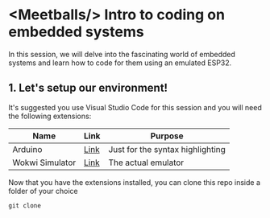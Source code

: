 # \<Meetballs/\> Intro to coding on embedded systems

In this session, we will delve into the fascinating world of embedded systems and learn how to code for them using an emulated ESP32.

## 1. Let's setup our environment!

It's suggested you use Visual Studio Code for this session and you will need the following extensions:

| Name            | Link                                                                                    | Purpose |
| --------------- | --------------------------------------------------------------------------------------- | ----------- |
| Arduino         |[Link](https://marketplace.visualstudio.com/items?itemName=vsciot-vscode.vscode-arduino) |Just for the syntax highlighting|
| Wokwi Simulator |[Link](https://marketplace.visualstudio.com/items?itemName=Wokwi.wokwi-vscode)           |The actual emulator|

Now that you have the extensions installed, you can clone this repo inside a folder of your choice

``` batch
git clone 
```
